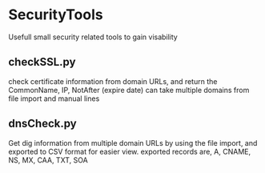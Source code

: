 # SecurityTools
Usefull small security related tools to gain visability

## checkSSL.py
check certificate information from domain URLs, and return the CommonName, IP, NotAfter (expire date)
  can take multiple domains from file import and manual lines

## dnsCheck.py
Get dig information from multiple domain URLs by using the file import, and exported to CSV format for easier view.
  exported records are, A, CNAME, NS, MX, CAA, TXT, SOA
